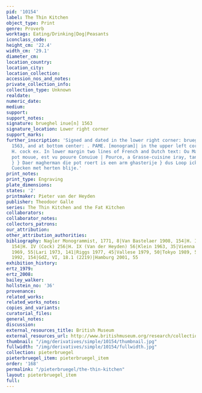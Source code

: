 ```yaml
---
pid: '10154'
label: The Thin Kitchen
object_type: Print
genre: Proverb
worktags: Eating/Drinking|Dog|Peasants
iconclass_code:
height_cm: '22.4'
width_cm: '29.1'
diameter_cm:
location_country:
location_city:
location_collection:
accession_nos_and_notes:
private_collection_info:
collection_type: Unknown
realdate:
numeric_date:
medium:
support:
support_notes:
signature: brueghel inue[n] 1563
signature_location: Lower right corner
support_marks:
further_inscription: 'Signed and dated in the lower right corner: brueghel inue[n]
  1563, and at bottom center: . PAME. [monogram]| in the upper left corner the address:
  H. cock ex. In lower margin two lines of French and Dutch text: Ou Maigre-os Le
  pot mouue, est vu pouure Conuiue | Pource, a Grasse-cuisine iray, tant que ie viue
  } } Daer magherman die pot roert is een arm ghasterije } dus Loop ick nae de uette
  Cuecken met herten blije.'
print_notes:
print_type: Engraving
plate_dimensions:
states: '2'
printmaker: Pieter van der Heyden
publisher: Theodoor Galle
series: The Thin Kitchen and the Fat Kitchen
collaborators:
collaborator_notes:
collectors_patrons:
our_attribution:
other_attribution_authorities:
bibliography: Nagler Monogrammist, 1771, 8|Van Bastelaer 1908, 154|H. III (Bruegel)
  154|H. IV (Cock) 256|H. IX (Van der Heyden) 56|Klein 1963, 35|Vienna 1967-68, 66|Lebeer
  1969, 55|Lari 1973, 141|Riggs 1977, 45|Vallese 1979, 50|Tokyo 1989, 55|Gilchrist
  1992, 154|GdZ, VI, 18.1 (2219)|Hamburg 2001, 55
exhibition_history:
ertz_1979:
ertz_2008:
bailey_walker:
hollstein_no: '36'
provenance:
related_works:
related_works_notes:
copies_and_variants:
curatorial_files:
general_notes:
discussion:
external_resources_title: British Museum
external_resources_url: http://www.britishmuseum.org/research/collection_online/collection_object_details.aspx
thumbnail: "/img/derivatives/simple/10154/thumbnail.jpg"
fullwidth: "/img/derivatives/simple/10154/fullwidth.jpg"
collection: pieterbruegel
pieterbruegel_item: pieterbruegel_item
order: '168'
permalink: "/pieterbruegel/the-thin-kitchen"
layout: pieterbruegel_item
full:
---
```

